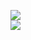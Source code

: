 [![](https://img.shields.io/badge/Made%20With-Github%20Spray-lightgrey.svg?style=for-the-badge&logo=github)](https://github.com/Annihil/github-spray#536)  
[![](https://i.imgur.com/2DrTn0Z.gif)](https://github.com/Annihil/github-spray)